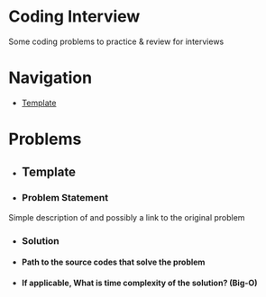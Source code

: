 # Coding Interview
Some coding problems to practice & review for interviews

# Navigation
- [Template](#template)

# Problems

- ## Template

- ### Problem Statement
Simple description of and possibly a link to the original problem

- ### Solution

- #### Path to the source codes that solve the problem

- #### If applicable, What is time complexity of the solution? (Big-O)

